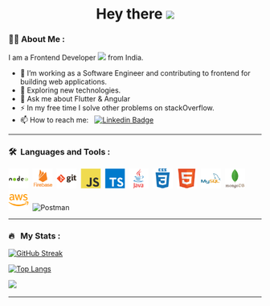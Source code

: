 

<h1 align="center">Hey there <img src="https://media.giphy.com/media/hvRJCLFzcasrR4ia7z/giphy.gif" width="40"></h1>

### 👨‍💻&nbsp;About Me :

I am a Frontend Developer <img src="https://media.giphy.com/media/WUlplcMpOCEmTGBtBW/giphy.gif" width="30"> from India.

- 🔭 I’m working as a Software Engineer and contributing to frontend for building web applications.
- 🌱 Exploring new technologies.
- 🤔 Ask me about Flutter & Angular
- ⚡ In my free time I solve other problems on stackOverflow.
- 📫 How to reach me: &nbsp; [![Linkedin Badge](https://img.shields.io/badge/Ronak-Mangroliya?style=flat&logo=Linkedin&logoColor=aawhite)](https://www.linkedin.com/in/ronak-mangroliya-40bba51b0/)

---

### 🛠 &nbsp;Languages and Tools :

<p>
<img src="https://github.com/devicons/devicon/blob/master/icons/nodejs/nodejs-original-wordmark.svg" title="NodeJS" alt="NodeJS" width="40" height="40"/>&nbsp;
<img src="https://github.com/devicons/devicon/blob/master/icons/firebase/firebase-plain-wordmark.svg" title="Firebase" alt="Firebase" width="40" height="40"/>&nbsp;
<img src="https://github.com/devicons/devicon/blob/master/icons/git/git-original-wordmark.svg" title="Git" **alt="Git" width="40" height="40"/>&nbsp;
<img src="https://github.com/devicons/devicon/blob/master/icons/javascript/javascript-original.svg" title="JavaScript" alt="JavaScript" width="40" height="40"/>&nbsp;
<img src="https://raw.githubusercontent.com/devicons/devicon/master/icons/typescript/typescript-plain.svg" title="TypeScript" alt="TypeScript" width="40" height="40"/>&nbsp;
<img src="https://github.com/devicons/devicon/blob/master/icons/java/java-original-wordmark.svg" title="Java" alt="Java" width="40" height="40"/>&nbsp;
<img src="https://github.com/devicons/devicon/blob/master/icons/css3/css3-plain-wordmark.svg"  title="CSS3" alt="CSS" width="40" height="40"/>&nbsp;
<img src="https://github.com/devicons/devicon/blob/master/icons/html5/html5-original.svg" title="HTML5" alt="HTML" width="40" height="40"/>&nbsp;
<img src="https://github.com/devicons/devicon/blob/master/icons/mysql/mysql-original-wordmark.svg" title="MySQL"  alt="MySQL" width="40" height="40"/>&nbsp;
<img src="https://raw.githubusercontent.com/devicons/devicon/master/icons/mongodb/mongodb-original-wordmark.svg" title="MongoDb" alt="MongoDb" width="40" height="40"/>&nbsp;
<img src="https://github.com/devicons/devicon/blob/master/icons/amazonwebservices/amazonwebservices-plain-wordmark.svg" title="AWS" alt="AWS" width="40" height="40"/>&nbsp;
<img src="https://www.vectorlogo.zone/logos/getpostman/getpostman-icon.svg" title="Postman"  alt="Postman" width="40" height="40"/>&nbsp;
</p>

---

### 🔥 &nbsp; My Stats :

[![GitHub Streak](https://streak-stats.demolab.com?user=ronakpatel04&theme=dark&date_format=j%20M%5B%20Y%5D&background=000000)](https://git.io/streak-stats)

[![Top Langs](https://github-readme-stats.vercel.app/api/top-langs/?username=ronakpatel04&layout=compact&theme=vision-friendly-dark)](https://github.com/anuraghazra/github-readme-stats)

![](https://komarev.com/ghpvc/?username=ronakpatel04)

---
